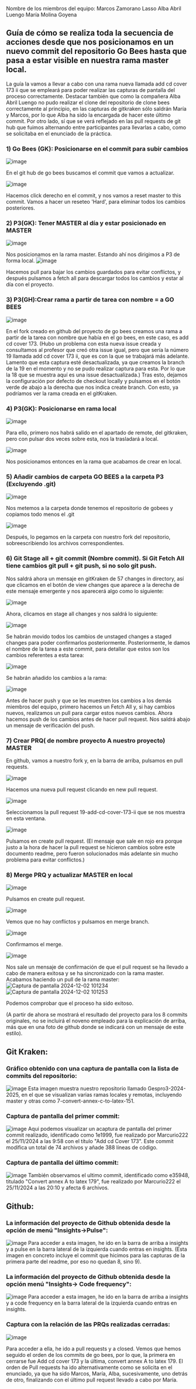 Nombre de los miembros del equipo:
Marcos Zamorano Lasso
Alba Abril Luengo
María Molina Goyena
## Guía de cómo se realiza toda la secuencia de acciones desde que nos posicionamos en un nuevo commit del repositorio Go Bees hasta que pasa a estar visible en nuestra rama master local. 
La guía la vamos a llevar a cabo con una rama nueva llamada add cd cover 173 ii que se empleará para poder realizar las capturas de pantalla del proceso correctamente.
Destacar también que como la compañera Alba Abril Luengo no pudo realizar el clone del repositorio de clone bees correctamente al principio, en las capturas de gitkraken sólo saldrán María y Marcos, por lo que Alba ha sido la encargada de hacer este último commit.
Por otro lado, sí que se verá reflejado en las pull requests de git hub que fuimos alternando entre participantes para llevarlas a cabo, como se solicitaba en el enunciado de la práctica.
### 1)	Go Bees (GK): Posicionarse en el commit para subir cambios
 ![image](https://github.com/user-attachments/assets/891bda0e-3976-47a7-b5d7-69a3c2d83dd6)

  En el git hub de go bees buscamos el commit que vamos a actualizar.
  
 ![image](https://github.com/user-attachments/assets/e55ba5d1-e918-445e-be23-81213ee17400)

  Hacemos click derecho en el commit, y nos vamos a reset master to this commit. Vamos a hacer un reseteo 'Hard', para eliminar todos los cambios posteriores.

### 2)	P3(GK): Tener MASTER al día y estar posicionado en MASTER
 ![image](https://github.com/user-attachments/assets/07b237ee-22a1-4ac8-b0a4-635032bd2feb)

  Nos posicionamos en la rama master.
  Estando ahí nos dirigimos a P3 de forma local.
 ![image](https://github.com/user-attachments/assets/b08167b8-ab8a-4ad7-bfcf-a3b57463776c)

  Hacemos pull para bajar los cambios guardados para evitar conflictos, y después pulsamos a fetch all para descargar todos los cambios y estar al día con el proyecto.
### 3)	P3(GH):Crear rama a partir de tarea con nombre = a GO BEES
 ![image](https://github.com/user-attachments/assets/82c3b628-d8c3-4771-a573-8abd2d407b41)
 
 En el fork creado en github del proyecto de go bees creamos una rama a partir de la tarea con nombre que había en el go bees, en este caso, es add cd cover 173.
 (Hubo un problema con esta nueva issue creada y consultamos al profesor que creó otra issue igual, pero que sería la número 19 llamada add cd cover 173 ii, que es con la que se trabajará más   adelante. Lamento que esta captura esté desactualizada, ya que creamos la branch de la 19 en el momento y no se pudo realizar captura para esta. Por lo que la 18 que se muestra aquí es una issue desactualizada.)
 Tras esto, dejamos la configuración por defecto de checkout locally y pulsamos en el botón verde de abajo a la derecha que nos indica create branch.
 Con esto, ya podríamos ver la rama creada en el gitKraken.

### 4)	P3(GK): Posicionarse en rama local

 ![image](https://github.com/user-attachments/assets/8ea429e1-ba32-4fea-b015-d7ea845222c8)

 Para ello, primero nos habrá salido en el apartado de remote, del gitkraken, pero con pulsar dos veces sobre esta, nos la trasladará a local.

 ![image](https://github.com/user-attachments/assets/69ed3e0b-62f0-41c3-849e-d677188d7f09)
  
 Nos posicionamos entonces en la rama que acabamos de crear en local.
 
### 5)	Añadir cambios de carpeta GO BEES a la carpeta P3 (Excluyendo .git)

 ![image](https://github.com/user-attachments/assets/f175cbc8-e115-4af5-9c54-8a3d9b3e7f09)
 
  Nos metemos a la carpeta donde tenemos el repositorio de gobees y copiamos todo menos el .git
  
 ![image](https://github.com/user-attachments/assets/c0e93ce3-a93a-4d04-a00d-5cbba9f71c5f)

 Después, lo pegamos en la carpeta con nuestro fork del repositorio, sobreescribiendo los archivos correspondientes.

### 6)	Git Stage all + git commit (Nombre commit). Si Git Fetch All tiene cambios git pull + git push, si no solo git push.

Nos saldrá ahora un mensaje en gitKraken de 57 changes in directory, así que clicamos en el botón de view changes que aparece a la derecha de este mensaje emergente y nos aparecerá algo como lo siguiente:

 ![image](https://github.com/user-attachments/assets/177353c0-4f01-420b-a499-00c80d3fff99)
 
 Ahora, clicamos en stage all changes y nos saldrá lo siguiente:
 
 ![image](https://github.com/user-attachments/assets/b1e889bb-96d4-4f9f-be54-c6e14985888c)

 Se habrán movido todos los cambios de unstaged changes a staged changes para poder confirmarlos posteriormente.
 Posteriormente, le damos el nombre de la tarea a este commit, para detallar que estos son los cambios referentes a esta tarea:
 
  ![image](https://github.com/user-attachments/assets/6b3dca49-624f-4a54-84cb-5faa9b4b5485)

  Se habrán añadido los cambios a la rama:

  ![image](https://github.com/user-attachments/assets/b4bc8cbf-60cb-47ae-a529-1fffae98db7e)
  
  Antes de hacer push y que se les muestren los cambios a los demás miembros del equipo, primero hacemos un Fetch All y, si hay cambios nuevos,
  realizamos un pull para cargar estos nuevos cambios.
  Ahora hacemos push de los cambios antes de hacer pull request.
  Nos saldrá abajo un mensaje de verificación del push.
  
### 7)	Crear PRQ( de nombre proyecto A nuestro proyecto) MASTER

En github, vamos a nuestro fork y, en la barra de arriba, pulsamos en pull requests.

 ![image](https://github.com/user-attachments/assets/c5476312-6159-40cc-949d-a3ce31d2d2c2)
 
  Hacemos una nueva pull request clicando en new pull request.
  
 ![image](https://github.com/user-attachments/assets/d1000a98-a22a-4fbd-b7ab-ed1f28f596e2)
 
  Seleccionamos la pull request 19-add-cd-cover-173-ii que se nos muestra en esta ventana.
  
 ![image](https://github.com/user-attachments/assets/b0097814-1f2b-45fe-be14-7e9e61cd02ed)

 Pulsamos en create pull request.
 (El mensaje que sale en rojo era porque justo a la hora de hacer la pull request se hicieron cambios sobre este documento readme, pero fueron solucionados más adelante sin mucho problema para evitar conflictos.)

### 8)	Merge PRQ y actualizar MASTER en local

![image](https://github.com/user-attachments/assets/8300f9b7-d956-4da6-8761-2874e5f6662c)

  Pulsamos en create pull request.
  
 ![image](https://github.com/user-attachments/assets/0c5b7827-ca98-4103-87bd-304ae3e5b998)

 Vemos que no hay conflictos y pulsamos en merge branch.
 
![image](https://github.com/user-attachments/assets/2ae77bf4-b2da-43f2-a1da-367ea823e0f3)

Confirmamos el merge.

![image](https://github.com/user-attachments/assets/fa30fcfc-a00d-4bcf-a914-12f23defd8d8)

Nos sale un mensaje de confirmación de que el pull request se ha llevado a cabo de manera exitosa y se ha sincronizado con la rama master.
Acabamos haciendo un pull de la rama master:
![Captura de pantalla 2024-12-02 101234](https://github.com/user-attachments/assets/854497ed-31ef-49d8-98fb-2c4a4482f4d4)
![Captura de pantalla 2024-12-02 101253](https://github.com/user-attachments/assets/12ac7cf4-f226-4ba6-a5b2-f27eef3dca2c)

Podemos comprobar que el proceso ha sido exitoso.


(A partir de ahora se mostrará el resultado del proyecto para los 8 commits originales, no se incluirá el noveno empleado para la explicación de arriba, más que en una foto de github donde se indicará con un mensaje de este estilo).
## Git Kraken:
### Gráfico obtenido con una captura de pantalla con la lista de commits del repositorio:
![image](https://github.com/user-attachments/assets/ebc43272-8fd5-4565-9f83-4678df95d297)
Esta imagen muestra nuestro repositorio llamado Gespro3-2024-2025, en el que se visualizan varias ramas locales y remotas, incluyendo master y otras como 7-convert-annex-c-to-latex-151.

### Captura de pantalla del primer commit:
![image](https://github.com/user-attachments/assets/01ac3293-edee-4532-81b8-91211b1a7a42)
Aqui podemos visualizar un acaptura de pantalla del primer commit realizado, identificado como 1e1999, fue realizado por Marcurio222 el 25/11/2024 a las 9:58 con el título "Add cd Cover 173". Este commit modifica un total de 74 archivos y añade 388 líneas de código.

### Captura de pantalla del último commit:
![image](https://github.com/user-attachments/assets/99049420-5038-47b7-a46a-2b8b8fc44356)
También observamos el ultimo commit, identificado como e35948, titulado "Convert annex A to latex 179", fue realizado por Marcurio222 el 25/11/2024 a las 20:10 y afecta 6 archivos. 

 
## Github:
### La información del proyecto de Github obtenida desde la opción de menú "Insights→Pulse":

![image](https://github.com/user-attachments/assets/d107f4bc-9e94-4802-a846-e67160742ca8)
Para acceder a esta imagen, he ido en la barra de arriba a insights y a pulse en la barra lateral de la izquierda cuando entras en insights.
(Esta imagen en concreto incluye el commit que hicimos para las capturas de la primera parte del readme, por eso no quedan 8, sino 9).

### La información del proyecto de Github obtenida desde la opción menú "Insights→ Code frequency":

![image](https://github.com/user-attachments/assets/128420fe-2ad9-4fc6-9ce5-0b17246176fa)
Para acceder a esta imagen, he ido en la barra de arriba a insights y a code frequency en la barra lateral de la izquierda cuando entras en insights.

### Captura con la relación de las PRQs realizadas cerradas:
![image](https://github.com/user-attachments/assets/09a4704c-c06a-428b-969d-0edae26c82ac)

Para acceder a ella, he ido a pull requests y a closed.
Vemos que hemos seguido el orden de los commits de go bees, por lo que, la primera en cerrarse fue Add cd cover 173 y la última, convert annex A to latex 179.
El orden de Pull requests ha ido alternativamente como se solicita en el enunciado, ya que ha sido Marcos, María, Alba, sucesivamente, uno detrás de otro, finalizando con el último pull request llevado a cabo por María.
  


